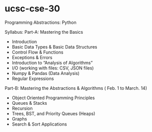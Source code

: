 # ucsc-cse-30
Programming Abstractions: Python

Syllabus:
Part-A: Mastering the Basics
- Introduction
- Basic Data Types & Basic Data Structures
- Control Flow & Functions
- Exceptions & Errors
- Introduction to “Analysis of Algorithms”
- I/O (working with files: CSV, JSON files)
- Numpy & Pandas (Data Analysis)
- Regular Expressions

Part-B: Mastering the Abstractions & Algorithms ( Feb. 1 to March. 14)
- Object Oriented Programming Principles
- Queues & Stacks
- Recursion
- Trees, BST, and Priority Queues (Heaps)
- Graphs
- Search & Sort Applications
